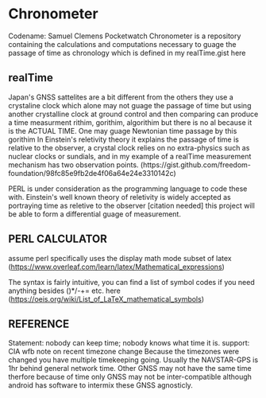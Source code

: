 # Chronometer
Codename: Samuel Clemens Pocketwatch 
Chronometer is a repository containing the calculations and computations necessary to guage the passage of time as chronology which is defined in my realTime.gist here 

<h2>realTime</h2>
Japan's GNSS sattelites are a bit different from the others they use a crystaline clock which alone may not guage the passage of time but using another crystalline clock at ground control and then comparing can produce a time measurment rithim, gorithim, algorithim but there is no al because it is the ACTUAL TIME. One may guage Newtonian time passage by this gorithim In Einstein's reletivity theory it explains the passage of time is relative to the observer, a crystal clock relies on no extra-physics such as nuclear clocks or sundials,  and in my example of a realTime measurement mechanism has two observation points. (https://gist.github.com/freedom-foundation/98fc85e9fb2de4f06a64e24e3310142c)

PERL is under consideration as the programming language to code these with.
Einstein's well known theory of reletivity is widely accepted as portraying time as reletive to the observer [citation needed] this project will be able to form a differential guage of measurement.

<h2>PERL CALCULATOR</h2>

assume perl specifically uses the display math mode subset of latex (https://www.overleaf.com/learn/latex/Mathematical_expressions)

 The syntax is fairly intuitive, you can find a list of symbol codes if you need anything besides ()*/-+= etc. here (https://oeis.org/wiki/List_of_LaTeX_mathematical_symbols)

## REFERENCE
Statement: nobody can keep time; nobody knows what time it is. 
 support: CIA wfb note on recent timezone change 
Because the timezones were changed you have multiple timekeeping going. Usually the NAVSTAR-GPS is 1hr behind general network time. Other GNSS may not have the same time therfore because of time only GNSS may not be inter-compatible although android has software to intermix these GNSS agnosticly. 
